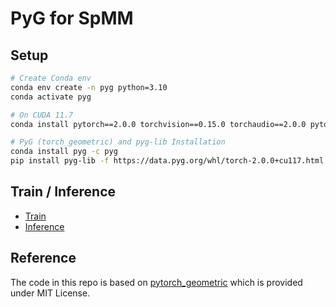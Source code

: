 # PyG for SpMM

## Setup
```bash
# Create Conda env
conda env create -n pyg python=3.10
conda activate pyg

# On CUDA 11.7
conda install pytorch==2.0.0 torchvision==0.15.0 torchaudio==2.0.0 pytorch-cuda=11.7 -c pytorch -c nvidia

# PyG (torch_geometric) and pyg-lib Installation
conda install pyg -c pyg
pip install pyg-lib -f https://data.pyg.org/whl/torch-2.0.0+cu117.html
```

## Train / Inference
- [Train](train)
- [Inference](inference)

## Reference

The code in this repo is based on [pytorch_geometric](https://github.com/pyg-team/pytorch_geometric) which is provided under MIT License.